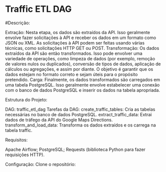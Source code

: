 # Traffic ETL DAG

#Descrição:

Extração: Nesta etapa, os dados são extraídos da API. Isso geralmente envolve fazer solicitações à API e receber os dados em um formato como JSON ou XML. As solicitações à API podem ser feitas usando várias técnicas, como solicitações HTTP GET ou POST.
Transformação: Os dados extraídos da API são então transformados. Isso pode envolver uma variedade de operações, como limpeza de dados (por exemplo, remoção de valores nulos ou duplicados), conversão de tipos de dados, aplicação de cálculos ou agregações, e assim por diante. O objetivo é garantir que os dados estejam no formato correto e sejam úteis para o propósito pretendido.
Carga: Finalmente, os dados transformados são carregados em uma tabela PostgreSQL. Isso geralmente envolve estabelecer uma conexão com o banco de dados PostgreSQL e inserir os dados na tabela apropriada.

Estrutura do Projeto:

DAG: traffic_etl_dag
Tarefas da DAG:
create_traffic_tables: Cria as tabelas necessárias no banco de dados PostgreSQL.
extract_traffic_data: Extrai dados de tráfego da API do Google Maps Directions.
transform_and_load_data: Transforma os dados extraídos e os carrega na tabela traffic.

Requisitos:

Apache Airflow;
PostgreSQL;
Requests (biblioteca Python para fazer requisições HTTP).

Configuração:
Clone o repositório:
